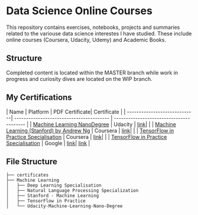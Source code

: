 # Data Science Online Courses
This repository contains exercises, notebooks, projects and summaries related to the variouse data science interestes I have studied. These include online courses (Coursera, Udacity, Udemy) and Academic Books.  

## Structure

Completed content is located within the MASTER branch while work in progress and curiosity dives are located on the WIP branch.

## My Certifications

| Name                          | Platform                                     | PDF Certificate| Certificate |
| -----------------------------| ---------------------------------------- | ---------------------------------------- |
| [Machine Learning NanoDegree](https://confirm.udacity.com/UUGTVXD)                                                    | Udacity | [link](https://github.com/JeroenSchmidt/data-science-moocs/blob/master/certificates/udacity_ml_nanodegree.pdf)| |
| [Machine Learning (Stanford) by Andrew Ng](https://www.coursera.org/account/accomplishments/records/MFHF66KNE5GH)     | Coursera | [link](https://github.com/JeroenSchmidt/data-science-moocs/blob/master/certificates/Coursera%20MFHF66KNE5GH.pdf)| |
| [TensorFlow in Practice Specialisation](https://www.coursera.org/account/accomplishments/specialization/SDAQSU39GE3M) | Coursera | [link](https://github.com/JeroenSchmidt/data-science-moocs/blob/master/certificates/Coursera%20SDAQSU39GE3M.pdf)| |
| [TensorFlow in Practice Specialisation](https://www.coursera.org/account/accomplishments/specialization/SDAQSU39GE3M) | Google | [link](https://github.com/JeroenSchmidt/data-science-moocs/blob/master/certificates/TF-Certified-Developer2020.pdf)| [link](https://www.credential.net/047a0316-7428-459c-beb2-e3465d2148ea) |

## File Structure

```
├── certificates
├── Machine Learning
│   ├── Deep Learning Specialisation
│   ├── Natural Language Processing Specialization
│   ├── Stanford - Machine Learning
│   ├── TensorFlow in Practice
│   └── Udacity-Machine-Learning-Nano-Degree
```